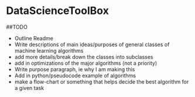 # DataScienceToolBox

##TODO

* Outline Readme
* Write descriptions of main ideas/purposes of general classes of machine learning algorithms
* add more details/break down the classes into subclasses
* add in optimizations of the major algorithms (not a priority)
* Write purpose paragraph, ie why I am making this
* Add in python/pseudocode example of algorithms
* make a flow-chart or something that helps decide the best algorithm for a given task



